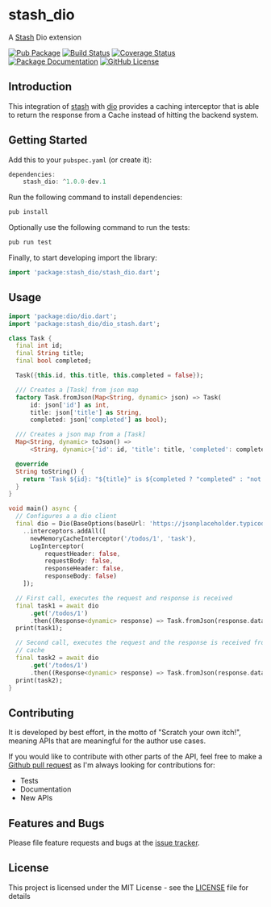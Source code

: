 # stash_dio
A [Stash](https://github.com/ivoleitao/stash) Dio extension

[![Pub Package](https://img.shields.io/pub/v/stash_dio.svg?style=flat-square)](https://pub.dartlang.org/packages/stash_dio)
[![Build Status](https://github.com/ivoleitao/shadertoy_api/workflows/build/badge.svg)](https://github.com/ivoleitao/stash_dio/actions)
[![Coverage Status](https://codecov.io/gh/ivoleitao/stash_dio/graph/badge.svg)](https://codecov.io/gh/ivoleitao/stash_dio)
[![Package Documentation](https://img.shields.io/badge/doc-stash_dio-blue.svg)](https://www.dartdocs.org/documentation/stash_dio/latest)
[![GitHub License](https://img.shields.io/badge/License-MIT-yellow.svg)](https://opensource.org/licenses/MIT)

## Introduction

This integration of [stash](https://pub.dartlang.org/packages/stash) with [dio](https://pub.dev/packages/dio) provides a caching interceptor that is able to return the response from a Cache instead of hitting the backend system.

## Getting Started

Add this to your `pubspec.yaml` (or create it):

```dart
dependencies:
    stash_dio: ^1.0.0-dev.1
```

Run the following command to install dependencies:

```dart
pub install
```

Optionally use the following command to run the tests:

```dart
pub run test
```

Finally, to start developing import the library:

```dart
import 'package:stash_dio/stash_dio.dart';
```

## Usage

```dart
import 'package:dio/dio.dart';
import 'package:stash_dio/dio_stash.dart';

class Task {
  final int id;
  final String title;
  final bool completed;

  Task({this.id, this.title, this.completed = false});

  /// Creates a [Task] from json map
  factory Task.fromJson(Map<String, dynamic> json) => Task(
      id: json['id'] as int,
      title: json['title'] as String,
      completed: json['completed'] as bool);

  /// Creates a json map from a [Task]
  Map<String, dynamic> toJson() =>
      <String, dynamic>{'id': id, 'title': title, 'completed': completed};

  @override
  String toString() {
    return 'Task ${id}: "${title}" is ${completed ? "completed" : "not completed"}';
  }
}

void main() async {
  // Configures a a dio client
  final dio = Dio(BaseOptions(baseUrl: 'https://jsonplaceholder.typicode.com'))
    ..interceptors.addAll([
      newMemoryCacheInterceptor('/todos/1', 'task'),
      LogInterceptor(
          requestHeader: false,
          requestBody: false,
          responseHeader: false,
          responseBody: false)
    ]);

  // First call, executes the request and response is received
  final task1 = await dio
      .get('/todos/1')
      .then((Response<dynamic> response) => Task.fromJson(response.data));
  print(task1);

  // Second call, executes the request and the response is received from the
  // cache
  final task2 = await dio
      .get('/todos/1')
      .then((Response<dynamic> response) => Task.fromJson(response.data));
  print(task2);
}

```

## Contributing

It is developed by best effort, in the motto of "Scratch your own itch!", meaning APIs that are meaningful for the author use cases.

If you would like to contribute with other parts of the API, feel free to make a [Github pull request](https://github.com/ivoleitao/stash_dio/pulls) as I'm always looking for contributions for:
* Tests
* Documentation
* New APIs

## Features and Bugs

Please file feature requests and bugs at the [issue tracker][tracker].

[tracker]: http://github.com/ivoleitao/stash_dio/issues/new

## License

This project is licensed under the MIT License - see the [LICENSE](LICENSE) file for details